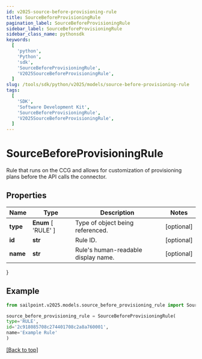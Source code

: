 ```yaml
---
id: v2025-source-before-provisioning-rule
title: SourceBeforeProvisioningRule
pagination_label: SourceBeforeProvisioningRule
sidebar_label: SourceBeforeProvisioningRule
sidebar_class_name: pythonsdk
keywords:
  [
    'python',
    'Python',
    'sdk',
    'SourceBeforeProvisioningRule',
    'V2025SourceBeforeProvisioningRule',
  ]
slug: /tools/sdk/python/v2025/models/source-before-provisioning-rule
tags:
  [
    'SDK',
    'Software Development Kit',
    'SourceBeforeProvisioningRule',
    'V2025SourceBeforeProvisioningRule',
  ]
---
```


# SourceBeforeProvisioningRule

Rule that runs on the CCG and allows for customization of provisioning plans before the API calls the connector.

## Properties

| Name | Type | Description | Notes |
| --- | --- | --- | --- |
| **type** | **Enum** [ 'RULE' ] | Type of object being referenced. | [optional] |
| **id** | **str** | Rule ID. | [optional] |
| **name** | **str** | Rule's human-readable display name. | [optional] |

}

## Example

```python
from sailpoint.v2025.models.source_before_provisioning_rule import SourceBeforeProvisioningRule

source_before_provisioning_rule = SourceBeforeProvisioningRule(
type='RULE',
id='2c918085708c274401708c2a8a760001',
name='Example Rule'
)

```

[[Back to top]](#)
